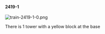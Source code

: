#### 2419-1
![train-2419-1-0.png](https://github.com/lil-lab/nlvr/raw/master/nlvr/train/images/37/train-2419-1-0.png "train-2419-1-0.png")

There is 1 tower with a yellow block at the base